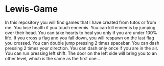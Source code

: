 # Lewis-Game
In this repository you will find games that I have created from tutos or from me. 
You lose health if you touch ennemis.
You can kill ennemis by jumping over their head.
You can take hearts to heal you only if you are under 100% life.
If you cross a flag and you fall down, you will respawn on the last flag you crossed.
You can double jump pressing 2 times spacebar.
You can dash pressing 2 times your direction. You can dash only once if you are in the air.
You can run pressing left shift.
The door on the left side will bring you to an other level, which is the same as the first one...

